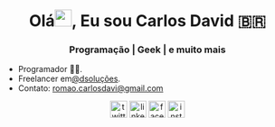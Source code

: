 <h1 align="center">Olá<img src="https://raw.githubusercontent.com/kaueMarques/kaueMarques/master/hi.gif" width="30px">, Eu sou Carlos David 🇧🇷</h1>
<h3 align="center">Programação | Geek | e muito mais </h3>


 - Programador 👨‍💻.
 - Freelancer em[@dsoluções](https://www.instagram.com/dsolucoes_).
 - Contato: [romao.carlosdavi@gmail.com](mailto:romao.carlosdavi@gmail.com)
 
 <p align="center">
<a href="https://twitter.com/carlosdavi0" target="blank"><img align="center" src="https://cdn.jsdelivr.net/npm/simple-icons@3.0.1/icons/twitter.svg" alt="twitter" height="30" width="30" /></a>
<a href="https://linkedin.com/in/carlos-david-romao-barbosa" target="blank"><img align="center" src="https://cdn.jsdelivr.net/npm/simple-icons@3.0.1/icons/linkedin.svg" alt="linkedin" height="30" width="30" /></a>
<a href="https://fb.com/carlosdavidofc" target="blank"><img align="center" src="https://cdn.jsdelivr.net/npm/simple-icons@3.0.1/icons/facebook.svg" alt="facebook" height="30" width="30" /></a>
<a href="https://instagram.com/carlosdavi0" target="blank"><img align="center" src="https://cdn.jsdelivr.net/npm/simple-icons@3.0.1/icons/instagram.svg" alt="instagram" height="30" width="30" /></a>
</p>
 


<!--
**carlosdavid0/carlosdavid0** is a ✨ _special_ ✨ repository because its `README.md` (this file) appears on your GitHub profile.

Here are some ideas to get you started:

- 🔭 I’m currently working on ...
- 🌱 I’m currently learning ...
- 👯 I’m looking to collaborate on ...
- 🤔 I’m looking for help with ...
- 💬 Ask me about ...
- 📫 How to reach me: ...
- 😄 Pronouns: ...
- ⚡ Fun fact: ...
-->
